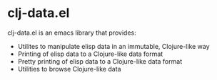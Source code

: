 # clj-data.el

clj-data.el is an emacs library that provides:

- Utilites to manipulate elisp data in an immutable, Clojure-like way
- Printing of elisp data to a Clojure-like data format
- Pretty printing of elisp data to a Clojure-like data format
- Utilities to browse Clojure-like data